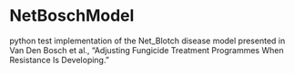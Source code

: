 # NetBoschModel
python test implementation of the Net_Blotch disease model presented in Van Den Bosch et al., “Adjusting Fungicide Treatment Programmes When Resistance Is Developing.”

